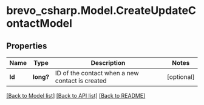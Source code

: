 # brevo_csharp.Model.CreateUpdateContactModel
## Properties

Name | Type | Description | Notes
------------ | ------------- | ------------- | -------------
**Id** | **long?** | ID of the contact when a new contact is created | [optional] 

[[Back to Model list]](../README.md#documentation-for-models) [[Back to API list]](../README.md#documentation-for-api-endpoints) [[Back to README]](../README.md)

